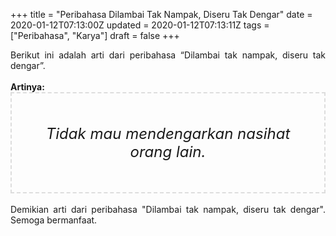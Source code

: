 +++
title = "Peribahasa Dilambai Tak Nampak, Diseru Tak Dengar"
date = 2020-01-12T07:13:00Z
updated = 2020-01-12T07:13:11Z
tags = ["Peribahasa", "Karya"]
draft = false
+++

<div dir="ltr" style="text-align: left;" trbidi="on"><div style="text-align: justify;">Berikut ini adalah arti dari peribahasa “Dilambai tak nampak, diseru tak dengar”.</div><br /><div style="text-align: justify;"><b>Artinya:</b></div><div style="border: 2px dashed #ddd; font-size: 24px; height: auto; margin: 0 auto; padding: 50px; text-align: center; width: auto;"><i>Tidak mau mendengarkan nasihat orang lain.</i></div><br /><div style="text-align: justify;">Demikian arti dari peribahasa "Dilambai tak nampak, diseru tak dengar". Semoga bermanfaat.</div></div>
